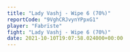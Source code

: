 ```yaml
---
title: "Lady Vashj - Wipe 6 (70%)"
reportCode: "9VghCRJvynYPpxG1"
player: "Fabrïste"
fight: "Lady Vashj - Wipe 6 (70%)"
date: 2021-10-10T19:07:58.024000+00:00
---
```

